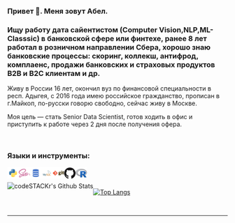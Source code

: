 ### Привет  👋. Меня зовут Абел.
### Ищу работу дата сайентистом (Computer Vision,NLP,ML-Classsic) в банковской сфере или финтехе, ранее 8 лет работал в розничном направлении Сбера, хорошо знаю банковские процессы: скоринг, коллекш, антифрод, комплаенс, продажи банковских и страховых продуктов B2B и B2C клиентам и др.

Живу в России 16 лет, окончил вуз по финансовой специальности в респ. Адыгея, с 2016 года имею российское гражданство, прописан в г.Майкоп, по-русски говорю свободно, сейчас живу в Москве.

Моя цель — стать Senior Data Scientist, готов ходить в офис и приступить к работе через 2 дня после получения офера.




<br />

### Языки и инструменты:
<img align="left" alt="Python" width="26px" src="https://raw.githubusercontent.com/github/explore/80688e429a7d4ef2fca1e82350fe8e3517d3494d/topics/python/python.png" />
<img align="left" alt="Sass" width="26px" src="https://raw.githubusercontent.com/github/explore/80688e429a7d4ef2fca1e82350fe8e3517d3494d/topics/sass/sass.png" />
<img align="left" alt="SQL" width="26px" src="https://raw.githubusercontent.com/github/explore/80688e429a7d4ef2fca1e82350fe8e3517d3494d/topics/sql/sql.png" />
<img align="left" alt="MySQL" width="26px" src="https://raw.githubusercontent.com/github/explore/80688e429a7d4ef2fca1e82350fe8e3517d3494d/topics/mysql/mysql.png" />
<img align="left" alt="Git" width="26px" src="https://raw.githubusercontent.com/github/explore/80688e429a7d4ef2fca1e82350fe8e3517d3494d/topics/git/git.png" />
<img align="left" alt="GitHub" width="26px" src="https://raw.githubusercontent.com/github/explore/78df643247d429f6cc873026c0622819ad797942/topics/github/github.png" />
<img align="left" alt="R" width="26px" src="https://raw.githubusercontent.com/github/explore/78df643247d429f6cc873026c0622819ad797942/topics/r/r.png" />

<br />
<br />
 
<img align="left" alt="codeSTACKr's Github Stats" src="https://github-readme-stats.vercel.app/api?username=abel-pixel&show_icons=true&hide_border=true" />

[![Top Langs](https://github-readme-stats.vercel.app/api/top-langs/?username=abel-pixel&hide=jupyter,css,scss,html,c,makefile,dockerfile,shell,cmake)](https://github.com/anuraghazra/github-readme-stats)

<br />

---

